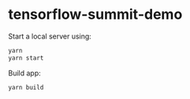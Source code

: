 # tensorflow-summit-demo

Start a local server using:

```bash
yarn
yarn start
```

Build app:
```bash
yarn build
```